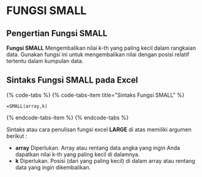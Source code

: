 # FUNGSI SMALL

## Pengertian Fungsi **SMALL**

**Fungsi SMALL** Mengembalikan nilai k-th yang paling kecil dalam rangkaian data. Gunakan fungsi ini untuk mengembalikan nilai dengan posisi relatif tertentu dalam kumpulan data.

## Sintaks Fungsi **SMALL** pada Excel

{% code-tabs %}
{% code-tabs-item title="Sintaks Fungsi SMALL" %}
```text
=SMALL(array,k)
```
{% endcode-tabs-item %}
{% endcode-tabs %}

Sintaks atau cara penulisan fungsi excel **LARGE** di atas memiliki argumen berikut :

* **array** Diperlukan. Array atau rentang data angka yang ingin Anda dapatkan nilai k-th yang paling kecil di dalamnya.
* **k** Diperlukan. Posisi \(dari yang paling kecil\) di dalam array atau rentang data yang ingin dikembalikan.

